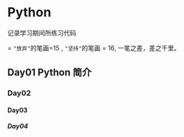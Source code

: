 # Python
记录学习期间所练习代码

= `"放弃"`的笔画=15 , `"坚持"`的笔画 = 16, 一笔之差，差之千里。

## Day01 Python 简介

### Day02 

#### Day03

##### Day04
